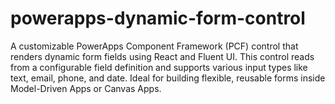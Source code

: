 # powerapps-dynamic-form-control
A customizable PowerApps Component Framework (PCF) control that renders dynamic form fields using React and Fluent UI. This control reads from a configurable field definition and supports various input types like text, email, phone, and date. Ideal for building flexible, reusable forms inside Model-Driven Apps or Canvas Apps.
